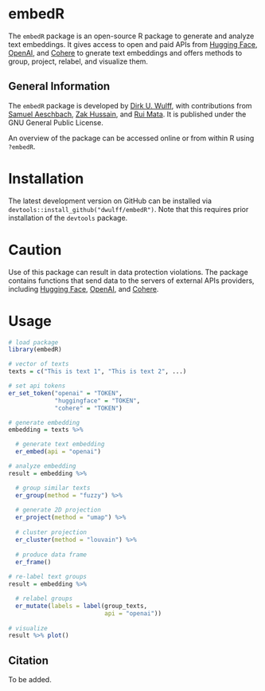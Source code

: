 # embedR

The `embedR` package is an open-source R package to generate and analyze text embeddings. It gives access to open and paid APIs from [Hugging Face](https://huggingface.co/inference-api), [OpenAI](https://openai.com/blog/openai-api), and [Cohere](https://cohere.com/) to gnerate text embeddings and offers methods to group, project, relabel, and visualize them.  

## General Information

The `embedR` package is developed by [Dirk U. Wulff](https://github.com/dwulff), with contributions from [Samuel Aeschbach](https://samuelaeschbach.com/), [Zak Hussain](https://github.com/Zak-Hussain), and [Rui Mata](https://github.com/matarui). It is published under the GNU General Public License.

An overview of the package can be accessed online or from within R using `?embedR`.

# Installation

The latest development version on GitHub can be installed via `devtools::install_github("dwulff/embedR")`. Note that this requires prior installation of the `devtools` package.  

# Caution

Use of this package can result in data protection violations. The package contains functions that send data to the servers of external APIs providers, including [Hugging Face](https://huggingface.co/inference-api), [OpenAI](https://openai.com/blog/openai-api), and [Cohere](https://cohere.com/). 


# Usage

```r
# load package
library(embedR)

# vector of texts
texts = c("This is text 1", "This is text 2", ...)

# set api tokens
er_set_token("openai" = "TOKEN",
             "huggingface" = "TOKEN",
             "cohere" = "TOKEN")

# generate embedding
embedding = texts %>% 

  # generate text embedding
  er_embed(api = "openai") 

# analyze embedding  
result = embedding %>% 

  # group similar texts
  er_group(method = "fuzzy") %>% 
  
  # generate 2D projection
  er_project(method = "umap") %>% 
  
  # cluster projection
  er_cluster(method = "louvain") %>% 
  
  # produce data frame
  er_frame()
  
# re-label text groups
result = embedding %>% 

  # relabel groups
  er_mutate(labels = label(group_texts, 
                           api = "openai"))
                        
# visualize
result %>% plot()
```

## Citation

To be added.
